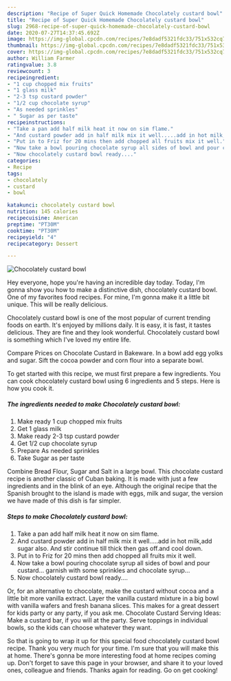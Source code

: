 ```yaml
---
description: "Recipe of Super Quick Homemade Chocolately custard bowl"
title: "Recipe of Super Quick Homemade Chocolately custard bowl"
slug: 2968-recipe-of-super-quick-homemade-chocolately-custard-bowl
date: 2020-07-27T14:37:45.692Z
image: https://img-global.cpcdn.com/recipes/7e8dadf5321fdc33/751x532cq70/chocolately-custard-bowl-recipe-main-photo.jpg
thumbnail: https://img-global.cpcdn.com/recipes/7e8dadf5321fdc33/751x532cq70/chocolately-custard-bowl-recipe-main-photo.jpg
cover: https://img-global.cpcdn.com/recipes/7e8dadf5321fdc33/751x532cq70/chocolately-custard-bowl-recipe-main-photo.jpg
author: William Farmer
ratingvalue: 3.8
reviewcount: 3
recipeingredient:
- "1 cup chopped mix fruits"
- "1 glass milk"
- "2-3 tsp custard powder"
- "1/2 cup chocolate syrup"
- "As needed sprinkles"
- " Sugar as per taste"
recipeinstructions:
- "Take a pan add half milk heat it now on sim flame."
- "And custard powder add in half milk mix it well.....add in hot milk,add sugar also. And stir continue till thick then gas off.and cool down."
- "Put in to Friz for 20 mins then add chopped all fruits mix it well."
- "Now take a bowl pouring chocolate syrup all sides of bowl and pour custard... garnish with some sprinkles and chocolate syrup..."
- "Now chocolately custard bowl ready...."
categories:
- Recipe
tags:
- chocolately
- custard
- bowl

katakunci: chocolately custard bowl 
nutrition: 145 calories
recipecuisine: American
preptime: "PT30M"
cooktime: "PT30M"
recipeyield: "4"
recipecategory: Dessert

---
```



![Chocolately custard bowl](https://img-global.cpcdn.com/recipes/7e8dadf5321fdc33/751x532cq70/chocolately-custard-bowl-recipe-main-photo.jpg)

Hey everyone, hope you're having an incredible day today. Today, I'm gonna show you how to make a distinctive dish, chocolately custard bowl. One of my favorites food recipes. For mine, I'm gonna make it a little bit unique. This will be really delicious.

Chocolately custard bowl is one of the most popular of current trending foods on earth. It's enjoyed by millions daily. It is easy, it is fast, it tastes delicious. They are fine and they look wonderful. Chocolately custard bowl is something which I've loved my entire life.

Compare Prices on Chocolate Custard in Bakeware. In a bowl add egg yolks and sugar. Sift the cocoa powder and corn flour into a separate bowl.


To get started with this recipe, we must first prepare a few ingredients. You can cook chocolately custard bowl using 6 ingredients and 5 steps. Here is how you cook it.

<!--inarticleads1-->

##### The ingredients needed to make Chocolately custard bowl:

1. Make ready 1 cup chopped mix fruits
1. Get 1 glass milk
1. Make ready 2-3 tsp custard powder
1. Get 1/2 cup chocolate syrup
1. Prepare As needed sprinkles
1. Take  Sugar as per taste


Combine Bread Flour, Sugar and Salt in a large bowl. This chocolate custard recipe is another classic of Cuban baking. It is made with just a few ingredients and in the blink of an eye. Although the original recipe that the Spanish brought to the island is made with eggs, milk and sugar, the version we have made of this dish is far simpler. 

<!--inarticleads2-->

##### Steps to make Chocolately custard bowl:

1. Take a pan add half milk heat it now on sim flame.
1. And custard powder add in half milk mix it well.....add in hot milk,add sugar also. And stir continue till thick then gas off.and cool down.
1. Put in to Friz for 20 mins then add chopped all fruits mix it well.
1. Now take a bowl pouring chocolate syrup all sides of bowl and pour custard... garnish with some sprinkles and chocolate syrup...
1. Now chocolately custard bowl ready....


Or, for an alternative to chocolate, make the custard without cocoa and a little bit more vanilla extract. Layer the vanilla custard mixture in a big bowl with vanilla wafers and fresh banana slices. This makes for a great dessert for kids party or any party, if you ask me. Chocolate Custard Serving Ideas: Make a custard bar, if you will at the party. Serve toppings in individual bowls, so the kids can choose whatever they want. 

So that is going to wrap it up for this special food chocolately custard bowl recipe. Thank you very much for your time. I'm sure that you will make this at home. There's gonna be more interesting food at home recipes coming up. Don't forget to save this page in your browser, and share it to your loved ones, colleague and friends. Thanks again for reading. Go on get cooking!
